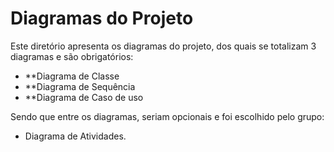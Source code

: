 # Diagramas do Projeto

Este diretório apresenta os diagramas do projeto, dos quais se totalizam 3 diagramas e são obrigatórios:

- **Diagrama de Classe
- **Diagrama de Sequência
- **Diagrama de Caso de uso

Sendo que entre os diagramas, seriam opcionais e foi escolhido pelo grupo:

- Diagrama de Atividades.
